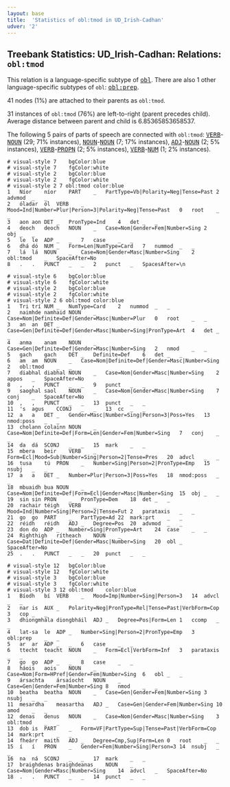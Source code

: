```yaml
---
layout: base
title:  'Statistics of obl:tmod in UD_Irish-Cadhan'
udver: '2'
---
```


## Treebank Statistics: UD_Irish-Cadhan: Relations: `obl:tmod`

This relation is a language-specific subtype of <tt><a href="ga_cadhan-dep-obl.html">obl</a></tt>.
There are also 1 other language-specific subtypes of `obl`: <tt><a href="ga_cadhan-dep-obl-prep.html">obl:prep</a></tt>.

41 nodes (1%) are attached to their parents as `obl:tmod`.

31 instances of `obl:tmod` (76%) are left-to-right (parent precedes child).
Average distance between parent and child is 6.85365853658537.

The following 5 pairs of parts of speech are connected with `obl:tmod`: <tt><a href="ga_cadhan-pos-VERB.html">VERB</a></tt>-<tt><a href="ga_cadhan-pos-NOUN.html">NOUN</a></tt> (29; 71% instances), <tt><a href="ga_cadhan-pos-NOUN.html">NOUN</a></tt>-<tt><a href="ga_cadhan-pos-NOUN.html">NOUN</a></tt> (7; 17% instances), <tt><a href="ga_cadhan-pos-ADJ.html">ADJ</a></tt>-<tt><a href="ga_cadhan-pos-NOUN.html">NOUN</a></tt> (2; 5% instances), <tt><a href="ga_cadhan-pos-VERB.html">VERB</a></tt>-<tt><a href="ga_cadhan-pos-PROPN.html">PROPN</a></tt> (2; 5% instances), <tt><a href="ga_cadhan-pos-VERB.html">VERB</a></tt>-<tt><a href="ga_cadhan-pos-NUM.html">NUM</a></tt> (1; 2% instances).


~~~ conllu
# visual-style 7	bgColor:blue
# visual-style 7	fgColor:white
# visual-style 2	bgColor:blue
# visual-style 2	fgColor:white
# visual-style 2 7 obl:tmod	color:blue
1	Níor	níor	PART	_	PartType=Vb|Polarity=Neg|Tense=Past	2	advmod	_	_
2	óladar	ól	VERB	_	Mood=Ind|Number=Plur|Person=3|Polarity=Neg|Tense=Past	0	root	_	_
3	aon	aon	DET	_	PronType=Ind	4	det	_	_
4	deoch	deoch	NOUN	_	Case=Nom|Gender=Fem|Number=Sing	2	obj	_	_
5	le	le	ADP	_	_	7	case	_	_
6	dhá	dó	NUM	_	Form=Len|NumType=Card	7	nummod	_	_
7	lá	lá	NOUN	_	Case=Nom|Gender=Masc|Number=Sing	2	obl:tmod	_	SpaceAfter=No
8	.	.	PUNCT	_	_	2	punct	_	SpacesAfter=\n

~~~


~~~ conllu
# visual-style 6	bgColor:blue
# visual-style 6	fgColor:white
# visual-style 2	bgColor:blue
# visual-style 2	fgColor:white
# visual-style 2 6 obl:tmod	color:blue
1	Tri	trí	NUM	_	NumType=Card	2	nummod	_	_
2	naimhde	namhaid	NOUN	_	Case=Nom|Definite=Def|Gender=Masc|Number=Plur	0	root	_	_
3	an	an	DET	_	Case=Gen|Definite=Def|Gender=Masc|Number=Sing|PronType=Art	4	det	_	_
4	anma	anam	NOUN	_	Case=Gen|Definite=Def|Gender=Masc|Number=Sing	2	nmod	_	_
5	gach	gach	DET	_	Definite=Def	6	det	_	_
6	am	am	NOUN	_	Case=Nom|Definite=Def|Gender=Masc|Number=Sing	2	obl:tmod	_	_
7	diabhal	diabhal	NOUN	_	Case=Nom|Gender=Masc|Number=Sing	2	appos	_	SpaceAfter=No
8	,	,	PUNCT	_	_	9	punct	_	_
9	saoghal	saol	NOUN	_	Case=Nom|Gender=Masc|Number=Sing	7	conj	_	SpaceAfter=No
10	,	,	PUNCT	_	_	13	punct	_	_
11	's	agus	CCONJ	_	_	13	cc	_	_
12	a	a	DET	_	Gender=Masc|Number=Sing|Person=3|Poss=Yes	13	nmod:poss	_	_
13	cholann	colainn	NOUN	_	Case=Nom|Definite=Def|Form=Len|Gender=Fem|Number=Sing	7	conj	_	_
14	da	dá	SCONJ	_	_	15	mark	_	_
15	mbera	beir	VERB	_	Form=Ecl|Mood=Sub|Number=Sing|Person=2|Tense=Pres	20	advcl	_	_
16	tusa	tú	PRON	_	Number=Sing|Person=2|PronType=Emp	15	nsubj	_	_
17	a	a	DET	_	Number=Plur|Person=3|Poss=Yes	18	nmod:poss	_	_
18	mbuaidh	bua	NOUN	_	Case=Nom|Definite=Def|Form=Ecl|Gender=Masc|Number=Sing	15	obj	_	_
19	sin	sin	PRON	_	PronType=Dem	18	det	_	_
20	rachair	téigh	VERB	_	Mood=Ind|Number=Sing|Person=2|Tense=Fut	2	parataxis	_	_
21	go	go	PART	_	PartType=Ad	22	mark:prt	_	_
22	réidh	réidh	ADJ	_	Degree=Pos	20	advmod	_	_
23	don	do	ADP	_	Number=Sing|PronType=Art	24	case	_	_
24	Righthigh	rítheach	NOUN	_	Case=Dat|Definite=Def|Gender=Masc|Number=Sing	20	obl	_	SpaceAfter=No
25	.	.	PUNCT	_	_	20	punct	_	_

~~~


~~~ conllu
# visual-style 12	bgColor:blue
# visual-style 12	fgColor:white
# visual-style 3	bgColor:blue
# visual-style 3	fgColor:white
# visual-style 3 12 obl:tmod	color:blue
1	Bíodh	bí	VERB	_	Mood=Imp|Number=Sing|Person=3	14	advcl	_	_
2	nar	is	AUX	_	Polarity=Neg|PronType=Rel|Tense=Past|VerbForm=Cop	3	cop	_	_
3	dhiongmhála	diongbháil	ADJ	_	Degree=Pos|Form=Len	1	ccomp	_	_
4	lat-sa	le	ADP	_	Number=Sing|Person=2|PronType=Emp	3	obl:prep	_	_
5	ar	ar	ADP	_	_	6	case	_	_
6	ttecht	teacht	NOUN	_	Form=Ecl|VerbForm=Inf	3	parataxis	_	_
7	go	go	ADP	_	_	8	case	_	_
8	háois	aois	NOUN	_	Case=Nom|Form=HPref|Gender=Fem|Number=Sing	6	obl	_	_
9	ársachta	ársaíocht	NOUN	_	Case=Gen|Gender=Fem|Number=Sing	8	nmod	_	_
10	beatha	beatha	NOUN	_	Case=Gen|Gender=Fem|Number=Sing	3	nsubj	_	_
11	mesardha	measartha	ADJ	_	Case=Gen|Gender=Fem|Number=Sing	10	amod	_	_
12	denas	denus	NOUN	_	Case=Nom|Gender=Masc|Number=Sing	3	obl:tmod	_	_
13	dob	is	PART	_	Form=VF|PartType=Sup|Tense=Past|VerbForm=Cop	14	mark:prt	_	_
14	fheárr	maith	ADJ	_	Degree=Cmp,Sup|Form=Len	0	root	_	_
15	í	í	PRON	_	Gender=Fem|Number=Sing|Person=3	14	nsubj	_	_
16	na	ná	SCONJ	_	_	17	mark	_	_
17	braighdenas	braighdeanas	NOUN	_	Case=Nom|Gender=Masc|Number=Sing	14	advcl	_	SpaceAfter=No
18	.	.	PUNCT	_	_	14	punct	_	_

~~~


